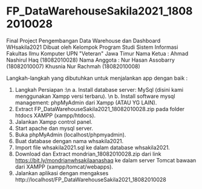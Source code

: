 # FP_DataWarehouseSakila2021_18082010028
Final Project Pengembangan Data Warehouse dan Dashboard WHsakila2021
Dibuat oleh Kelompok 
Program Studi Sistem Informasi
Fakultas Ilmu Komputer
UPN "Veteran" Jawa Timur
Nama Ketua :
Ahmad Nashirul Haq (18082010028)
Nama Anggota :
Nur Hasan Assobarry (18082010007)
Khusnia Nur Rachmah (18082010008)

Langkah-langkah yang dibutuhkan untuk menjalankan app dengan baik :
1. Langkah Persiapan :\n
  a. Install database server: MySql (disini kami menggunakan Xampp versi terbaru). \n
  b. Install software mysql management: phpMyAdmin dari Xampp (ATAU YG LAIN).
2. Extract FP_DataWarehouseSakila2021_18082010028.zip pada folder htdocs XAMPP (xampp/htdocs).
3. Jalankan Xampp control panel.
4. Start apache dan mysql server.
5. Buka phpMyAdmin (localhost/phpmyadmin).
6. Buat database dengan nama whsakila2021.
7. Import file whsakila2021.sql ke dalam database whsakila2021.
8. Download dan Extract mondrian_18082010028.zip dari link https://bit.ly/mondrianwhsakilaanashaq ke dalam server Tomcat bawaan dari XAMPP (xampp/tomcat/webapps).
9. Jalankan aplikasi dengan mengakses http://localhost/FP_DataWarehouseSakila2021_18082010028
